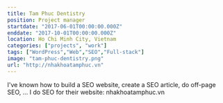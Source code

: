 ```yaml
---
title: Tam Phuc Dentistry
position: Project manager
startdate: "2017-06-01T00:00:00.000Z"
enddate: "2017-10-01T00:00:00.000Z"
location: Ho Chi Minh City, Vietnam
categories: ["projects", "work"]
tags: ["WordPress","Web","SEO","Full-stack"]
image: "tam-phuc-dentistry.png"
url: "http://nhakhoatamphuc.vn"
---
```


I've known how to build a SEO website, create a SEO article, do off-page SEO, ... I do SEO for their website: nhakhoatamphuc.vn